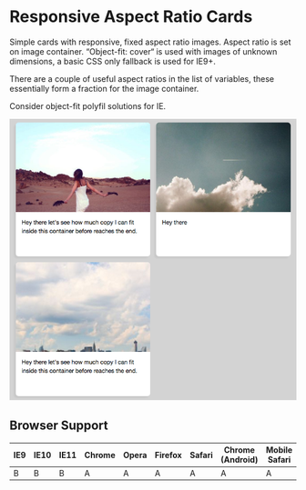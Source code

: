 # Responsive Aspect Ratio Cards

Simple cards with responsive, fixed aspect ratio images. Aspect ratio is set on image container. “Object-fit: cover“ is used with images of unknown dimensions, a basic CSS only fallback is used for IE9+.

There are a couple of useful aspect ratios in the list of variables, these essentially form a fraction for the image container.

Consider object-fit polyfil solutions for IE.

![Preview Responsive Aspect Ratio Cards](/img/preview-responsive-aspect-ratio-cards.png?raw=true)

## Browser Support

| IE9 | IE10 | IE11 | Chrome | Opera | Firefox | Safari | Chrome (Android) | Mobile Safari |
|-----|------|------|--------|-------|---------|--------|------------------|---------------|
| B   | B    | B    | A      | A     | A       | A      | A                | A             |
